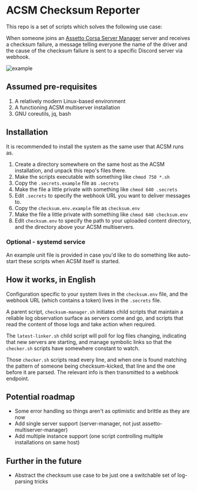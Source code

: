 # ACSM Checksum Reporter

This repo is a set of scripts which solves the following use case:

When someone joins an [Assetto Corsa Server Manager](https://emperorservers.com/products/assetto-corsa-server-manager) server and receives a checksum failure, a message telling everyone the name of the driver and the cause of the checksum failure is sent to a specific Discord server via webhook.


![example](https://user-images.githubusercontent.com/77416784/189126614-e4ae5e0d-c53f-4432-8caf-4c618ea190cd.png)


## Assumed pre-requisites

1. A relatively modern Linux-based environment
2. A functioning ACSM multiserver installation
3. GNU coreutils, jq, bash

## Installation

It is recommended to install the system as the same user that ACSM runs as.

1. Create a directory somewhere on the same host as the ACSM installation, and unpack this repo's files there.
2. Make the scripts executable with something like `chmod 750 *.sh`
3. Copy the `.secrets.example` file as `.secrets`
4. Make the file a little private with something like `chmod 640 .secrets`
5. Edit `.secrets` to specify the webhook URL you want to deliver messages to.
6. Copy the `checksum.env.example` file as `checksum.env`
7. Make the file a little private with something like `chmod 640 checksum.env`
8. Edit `checksum.env` to specify the path to your uploaded content directory, and the directory above your ACSM multiservers.

### Optional - systemd service

An example unit file is provided in case you'd like to do something like auto-start these scripts when ACSM itself is started.

## How it works, in English

Configuration specific to your system lives in the `checksum.env` file, and the webhook URL (which contains a token) lives in the `.secrets` file.

A parent script, `checksum-manager.sh` initiates child scripts that maintain a reliable log observation surface as servers come and go, and scripts that read the content of those logs and take action when required.

The `latest-linker.sh` child script will poll for log files changing, indicating that new servers are starting, and manage symbolic links so that the `checker.sh` scripts have somewhere constant to watch.

Those `checker.sh` scripts read every line, and when one is found matching the pattern of someone being checksum-kicked, that line and the one before it are parsed. The relevant info is then transmitted to a webhook endpoint.

## Potential roadmap

* Some error handling so things aren't as optimistic and brittle as they are now
* Add single server support (server-manager, not just assetto-multiserver-manager)
* Add multiple instance support (one script controlling multiple installations on same host)

## Further in the future

* Abstract the checksum use case to be just one a switchable set of log-parsing tricks
